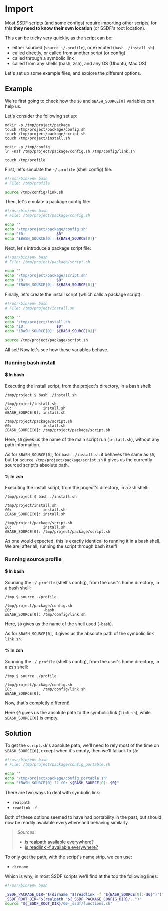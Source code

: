 # Import

Most SSDF scripts (and some configs) require importing other scripts,
for this **they need to know their own location** (or SSDF's root location).

This can be tricky very quickly, as the script can be:

* either sourced (`source ~/.profile`), or executed (`bash ./install.sh`)
* called directly, or called from another script (or config)
* called through a symbolic link
* called from any shells (bash, zsh), and any OS (Ubuntu, Mac OS)

Let's set up some example files, and explore the different options.

## Example

We're first going to check how the `$0` and `$BASH_SOURCE[0]` variables
can help us.

Let's consider the following set up:

```shell
mdkir -p /tmp/project/package
touch /tmp/project/package/config.sh
touch /tmp/project/package/script.sh
touch /tmp/project/install.sh

mdkir -p /tmp/config
ln -nsf /tmp/project/package/config.sh /tmp/config/link.sh

touch /tmp/profile
```

First, let's simulate the `~/.profile` (shell config) file:

```bash
#!/usr/bin/env bash
# File: /tmp/profile

source /tmp/config/link.sh
```

Then, let's emulate a package config file:

```bash
#!/usr/bin/env bash
# File: /tmp/project/package/config.sh

echo ''
echo '/tmp/project/package/config.sh'
echo "£0:              $0"
echo "£BASH_SOURCE[0]: ${BASH_SOURCE[0]}"
```

Next, let's introduce a package script file:

```bash
#!/usr/bin/env bash
# File: /tmp/project/package/script.sh

echo ''
echo '/tmp/project/package/script.sh'
echo "£0:              $0"
echo "£BASH_SOURCE[0]: ${BASH_SOURCE[0]}"
```

Finally, let's create the install script (which calls a package script):

```bash
#!/usr/bin/env bash
# File: /tmp/project/install.sh

echo ''
echo '/tmp/project/install.sh'
echo "£0:              $0"
echo "£BASH_SOURCE[0]: ${BASH_SOURCE[0]}"

source /tmp/project/package/script.sh
```

All set! Now let's see how these variables behave. 

### Running bash install

#### 💲 In bash

Executing the install script, from the project's directory, in a bash shell:

```shell
/tmp/project $ bash ./install.sh

/tmp/project/install.sh
£0:              install.sh
£BASH_SOURCE[0]: install.sh

/tmp/project/package/script.sh
£0:              install.sh
£BASH_SOURCE[0]: /tmp/project/package/script.sh
```

Here, `$0` gives us the name of the main script run (`install.sh`),
without any path information.

As for `$BASH_SOURCE[0]`, for `bash ./install.sh` it behaves the same as `$0`,
but for `source /tmp/project/package/script.sh` it gives us the currently
sourced script's absolute path.

#### % In zsh

Executing the install script, from the project's directory, in a zsh shell:

```shell
/tmp/project $ bash ./install.sh

/tmp/project/install.sh
£0:              install.sh
£BASH_SOURCE[0]: install.sh

/tmp/project/package/script.sh
£0:              install.sh
£BASH_SOURCE[0]: /tmp/project/package/script.sh
```

As one would expected, this is exactly identical to running it in a bash shell.
We are, after all, running the script through bash itself!

### Running source profile

#### 💲 In bash

Sourcing the `~/.profile` (shell's config), from the user's home directory,
in a bash shell:

```shell
/tmp $ source ./profile

/tmp/project/package/config.sh
£0:              -bash
£BASH_SOURCE[0]: /tmp/config/link.sh
```

Here, `$0` gives us the name of the shell used (`-bash`).

As for `$BASH_SOURCE[0]`,
it gives us the absolute path of the symbolic link `link.sh`.

#### % In zsh

Sourcing the `~/.profile` (shell's config), from the user's home directory,
in a zsh shell:

```shell
/tmp $ source ./profile

/tmp/project/package/config.sh
£0:              /tmp/config/link.sh
£BASH_SOURCE[0]: 
```

Now, that's completly different!

Here `$0` gives us the absolute path to the symbolic link (`link.sh`),
while `$BASH_SOURCE[0]` is empty.

## Solution

To get the `script.sh`'s absolute path, we'll need to rely most of the time on
`$BASH_SOURCE[0]`, except when it's empty, then we'll fallack to `$0`:

```bash
#!/usr/bin/env bash
# File: /tmp/project/package/config_portable.sh

echo ''
echo '/tmp/project/package/config_portable.sh'
echo "£BASH_SOURCE[0] ?? £0: ${BASH_SOURCE[0]:-$0}"
```

There are two ways to deal with symbolic link:

* `realpath`
* `readlink -f`

Both of these options seemed to have had portability in the past,
but should now be readily available everywhere and behaving similarly.

> _Sources_:
> * [is realpath available everywhere?](https://unix.stackexchange.com/questions/136494/whats-the-difference-between-realpath-and-readlink-f)
> * [is readlink -f available everywhere?](https://scriptingosx.com/2022/03/some-cli-updates-in-macos-monterey/)

To only get the path, with the script's name strip, we can use:

* `dirname`

Which is why, in most SSDF scripts we'll find at the top the following lines:

```bash
#!/usr/bin/env bash

_SSDF_PACKAGE_DIR="$(dirname "$(readlink -f "${BASH_SOURCE[0]:-$0}")")"
_SSDF_ROOT_DIR="$(realpath "${_SSDF_PACKAGE_CONFIG_DIR}/..")"
source "${_SSDF_ROOT_DIR}/00-_ssdf/functions.sh"
```
